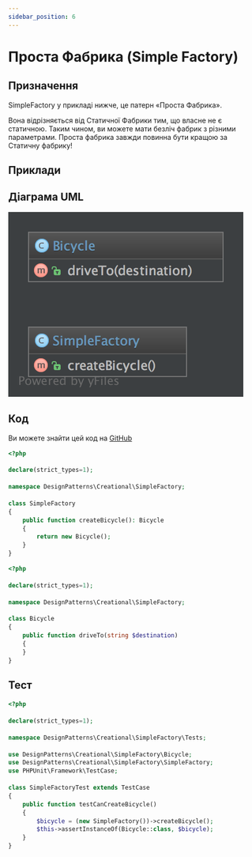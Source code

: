 ```yaml
---
sidebar_position: 6
---
```


# Проста Фабрика (Simple Factory)

## Призначення

SimpleFactory у прикладі нижче, це патерн «Проста Фабрика».

Вона відрізняється від Статичної Фабрики тим, що власне не є статичною. 
Таким чином, ви можете мати безліч фабрик з різними параметрами. 
Проста фабрика завжди повинна бути кращою за Статичну фабрику!

## Приклади


## Діаграма UML

![Simple Factory UML](./images/simple_factory.png)

## Код
Ви можете знайти цей код на [GitHub](https://github.com/PetroOstapuk/DesignPatternsPHP/tree/main/Creational/SimpleFactory)

```php title="SimpleFactory.php"
<?php

declare(strict_types=1);

namespace DesignPatterns\Creational\SimpleFactory;

class SimpleFactory
{
    public function createBicycle(): Bicycle
    {
        return new Bicycle();
    }
}
```

```php title="Bicycle.php"
<?php

declare(strict_types=1);

namespace DesignPatterns\Creational\SimpleFactory;

class Bicycle
{
    public function driveTo(string $destination)
    {
    }
}
```

## Тест

```php title="Tests/SimpleFactoryTest.php"
<?php

declare(strict_types=1);

namespace DesignPatterns\Creational\SimpleFactory\Tests;

use DesignPatterns\Creational\SimpleFactory\Bicycle;
use DesignPatterns\Creational\SimpleFactory\SimpleFactory;
use PHPUnit\Framework\TestCase;

class SimpleFactoryTest extends TestCase
{
    public function testCanCreateBicycle()
    {
        $bicycle = (new SimpleFactory())->createBicycle();
        $this->assertInstanceOf(Bicycle::class, $bicycle);
    }
}
```